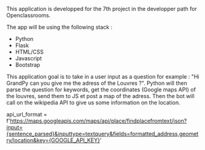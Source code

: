 This application is developped for the 7th project in the developper path for Openclassrooms.

The app will be using the following stack :
- Python
- Flask
- HTML/CSS
- Javascript
- Bootstrap

This application goal is to take in a user input as a question for example : "Hi GrandPy can you give me the adress of the Louvres ?".
Python will then parse the question for keywords, get the coordinates (Google maps API) of the louvres, send them to JS et post a map of the adress.
Then the bot will call on the wikipedia API to give us some information on the location.

api_url_format = f'https://maps.googleapis.com/maps/api/place/findplacefromtext/json?input={sentence_parsed}&inputtype=textquery&fields=formatted_address,geometry/location&key={GOOGLE_API_KEY}'
